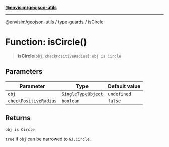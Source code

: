 [**@envisim/geojson-utils**](../../README.md)

---

[@envisim/geojson-utils]() / [type-guards](../README.md) / isCircle

# Function: isCircle()

> **isCircle**(`obj`, `checkPositiveRadius`): `obj is Circle`

## Parameters

| Parameter             | Type                                                                 | Default value |
| --------------------- | -------------------------------------------------------------------- | ------------- |
| `obj`                 | [`SingleTypeObject`](../../geojson/type-aliases/SingleTypeObject.md) | `undefined`   |
| `checkPositiveRadius` | `boolean`                                                            | `false`       |

## Returns

`obj is Circle`

`true` if `obj` can be narrowed to `GJ.Circle`.
